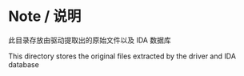 # Note / 说明

此目录存放由驱动提取出的原始文件以及 IDA 数据库

This directory stores the original files extracted by the driver and IDA database